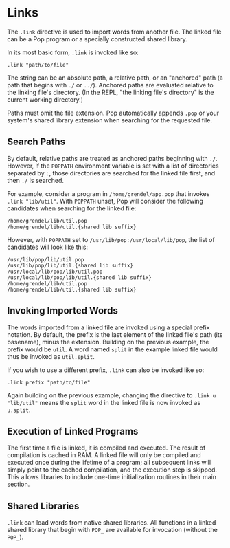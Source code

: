 # Links

The `.link` directive is used to import words from another file. The linked file can be a Pop program or a specially constructed shared library.

In its most basic form, `.link` is invoked like so:

    .link "path/to/file"

The string can be an absolute path, a relative path, or an "anchored" path (a path that begins with `./` or `../`). Anchored paths are evaluated relative to the linking file's directory. (In the REPL, "the linking file's directory" is the current working directory.)

Paths must omit the file extension. Pop automatically appends `.pop` or your system's shared library extension when searching for the requested file.

## Search Paths

By default, relative paths are treated as anchored paths beginning with `./`. However, if the `POPPATH` environment variable is set with a list of directories separated by `:`, those directories are searched for the linked file first, and then `./` is searched.

For example, consider a program in `/home/grendel/app.pop` that invokes `.link "lib/util"`. With `POPPATH` unset, Pop will consider the following candidates when searching for the linked file:

    /home/grendel/lib/util.pop
    /home/grendel/lib/util.{shared lib suffix}

However, with `POPPATH` set to `/usr/lib/pop:/usr/local/lib/pop`, the list of candidates will look like this:

    /usr/lib/pop/lib/util.pop
    /usr/lib/pop/lib/util.{shared lib suffix}
    /usr/local/lib/pop/lib/util.pop
    /usr/local/lib/pop/lib/util.{shared lib suffix}
    /home/grendel/lib/util.pop
    /home/grendel/lib/util.{shared lib suffix}

## Invoking Imported Words

The words imported from a linked file are invoked using a special prefix notation. By default, the prefix is the last element of the linked file's path (its basename), minus the extension. Building on the previous example, the prefix would be `util`. A word named `split` in the example linked file would thus be invoked as `util.split`.

If you wish to use a different prefix, `.link` can also be invoked like so:

    .link prefix "path/to/file"

Again building on the previous example, changing the directive to `.link u "lib/util"` means the `split` word in the linked file is now invoked as `u.split`.

## Execution of Linked Programs

The first time a file is linked, it is compiled and executed. The result of compilation is cached in RAM. A linked file will only be compiled and executed once during the lifetime of a program; all subsequent links will simply point to the cached compilation, and the execution step is skipped. This allows libraries to include one-time initialization routines in their main section.

## Shared Libraries

`.link` can load words from native shared libraries. All functions in a linked shared library that begin with `POP_` are available for invocation (without the `POP_`).